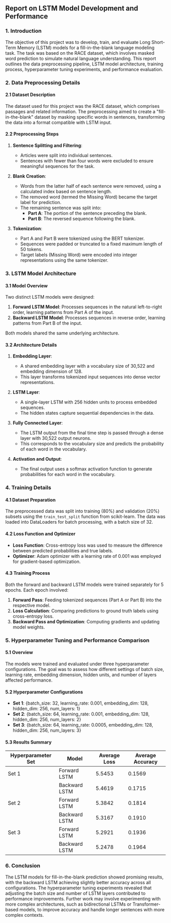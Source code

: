 ## Report on LSTM Model Development and Performance

### 1. Introduction

The objective of this project was to develop, train, and evaluate Long Short-Term Memory (LSTM) models for a fill-in-the-blank language modeling task. The task was based on the RACE dataset, which involves masked word prediction to simulate natural language understanding. This report outlines the data preprocessing pipeline, LSTM model architecture, training process, hyperparameter tuning experiments, and performance evaluation.

### 2. Data Preprocessing Details

#### 2.1 Dataset Description

The dataset used for this project was the RACE dataset, which comprises passages and related information. The preprocessing aimed to create a "fill-in-the-blank" dataset by masking specific words in sentences, transforming the data into a format compatible with LSTM input.

#### 2.2 Preprocessing Steps

1. **Sentence Splitting and Filtering**:
   - Articles were split into individual sentences.
   - Sentences with fewer than four words were excluded to ensure meaningful sequences for the task.
   
2. **Blank Creation**:
   - Words from the latter half of each sentence were removed, using a calculated index based on sentence length.
   - The removed word (termed the Missing Word) became the target label for prediction.
   - The remaining sentence was split into:
     - **Part A**: The portion of the sentence preceding the blank.
     - **Part B**: The reversed sequence following the blank.

3. **Tokenization**:
   - Part A and Part B were tokenized using the BERT tokenizer.
   - Sequences were padded or truncated to a fixed maximum length of 50 tokens.
   - Target labels (Missing Word) were encoded into integer representations using the same tokenizer.

### 3. LSTM Model Architecture

#### 3.1 Model Overview

Two distinct LSTM models were designed:

1. **Forward LSTM Model**: Processes sequences in the natural left-to-right order, learning patterns from Part A of the input.
2. **Backward LSTM Model**: Processes sequences in reverse order, learning patterns from Part B of the input.

Both models shared the same underlying architecture.

#### 3.2 Architecture Details

1. **Embedding Layer**:
   - A shared embedding layer with a vocabulary size of 30,522 and embedding dimension of 128.
   - This layer transforms tokenized input sequences into dense vector representations.

2. **LSTM Layer**:
   - A single-layer LSTM with 256 hidden units to process embedded sequences.
   - The hidden states capture sequential dependencies in the data.

3. **Fully Connected Layer**:
   - The LSTM output from the final time step is passed through a dense layer with 30,522 output neurons.
   - This corresponds to the vocabulary size and predicts the probability of each word in the vocabulary.

4. **Activation and Output**:
   - The final output uses a softmax activation function to generate probabilities for each word in the vocabulary.

### 4. Training Details

#### 4.1 Dataset Preparation

The preprocessed data was split into training (80%) and validation (20%) subsets using the `train_test_split` function from scikit-learn. The data was loaded into DataLoaders for batch processing, with a batch size of 32.

#### 4.2 Loss Function and Optimizer

- **Loss Function**: Cross-entropy loss was used to measure the difference between predicted probabilities and true labels.
- **Optimizer**: Adam optimizer with a learning rate of 0.001 was employed for gradient-based optimization.

#### 4.3 Training Process

Both the forward and backward LSTM models were trained separately for 5 epochs. Each epoch involved:

1. **Forward Pass**: Feeding tokenized sequences (Part A or Part B) into the respective model.
2. **Loss Calculation**: Comparing predictions to ground truth labels using cross-entropy loss.
3. **Backward Pass and Optimization**: Computing gradients and updating model weights.

### 5. Hyperparameter Tuning and Performance Comparison

#### 5.1 Overview

The models were trained and evaluated under three hyperparameter configurations. The goal was to assess how different settings of batch size, learning rate, embedding dimension, hidden units, and number of layers affected performance.

#### 5.2 Hyperparameter Configurations

- **Set 1**: {batch_size: 32, learning_rate: 0.001, embedding_dim: 128, hidden_dim: 256, num_layers: 1}
- **Set 2**: {batch_size: 64, learning_rate: 0.001, embedding_dim: 128, hidden_dim: 256, num_layers: 2}
- **Set 3**: {batch_size: 64, learning_rate: 0.0005, embedding_dim: 128, hidden_dim: 256, num_layers: 3}

#### 5.3 Results Summary

| Hyperparameter Set | Model       | Average Loss | Average Accuracy |
|--------------------|-------------|--------------|------------------|
| Set 1             | Forward LSTM | 5.5453       | 0.1569           |
|                    | Backward LSTM | 5.4619       | 0.1715           |
| Set 2             | Forward LSTM | 5.3842       | 0.1814           |
|                    | Backward LSTM | 5.3167       | 0.1910           |
| Set 3             | Forward LSTM | 5.2921       | 0.1936           |
|                    | Backward LSTM | 5.2478       | 0.1964           |

### 6. Conclusion

The LSTM models for fill-in-the-blank prediction showed promising results, with the backward LSTM achieving slightly better accuracy across all configurations. The hyperparameter tuning experiments revealed that adjusting the batch size and number of LSTM layers contributed to performance improvements. Further work may involve experimenting with more complex architectures, such as bidirectional LSTMs or Transformer-based models, to improve accuracy and handle longer sentences with more complex contexts.

